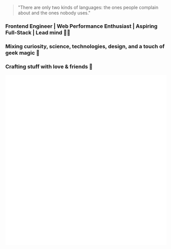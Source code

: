 > "There are only two kinds of languages: the ones people complain about and the ones nobody uses."

### Frontend Engineer | Web Performance Enthusiast | Aspiring Full-Stack | Lead mind 🧘‍♂️

### Mixing curiosity, science, technologies, design, and a touch of geek magic 🎲

### Crafting stuff with love & friends 🤝

![Metrics](https://github.com/tua-Mascot/tua-Mascot/blob/main/github-metrics.svg)
